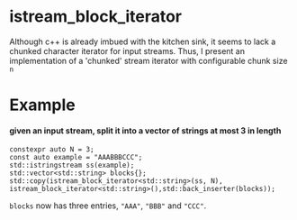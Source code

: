 # istream_block_iterator

Although c++ is already imbued with the kitchen sink, it seems to lack a chunked character iterator for input streams.  Thus, I present an implementation of a 'chunked' stream iterator with configurable chunk size `n`

# Example

#### given an input stream, split it into a vector of strings at most 3 in length
```
constexpr auto N = 3;
const auto example = "AAABBBCCC";
std::istringstream ss(example);
std::vector<std::string> blocks{};
std::copy(istream_block_iterator<std::string>(ss, N), istream_block_iterator<std::string>(),std::back_inserter(blocks));
```

`blocks` now has three entries, `"AAA"`, `"BBB"` and `"CCC"`.
